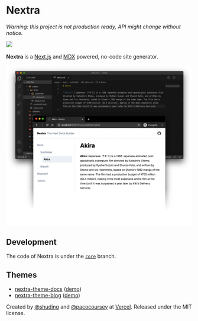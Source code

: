 # Nextra

_Warning: this project is not production ready, API might change without notice._

[![](https://vercel.com/button)](https://vercel.com/import/git?s=https%3A%2F%2Fgithub.com%2Fshuding%2Fnextra&c=1)

**Nextra** is a [Next.js](https://nextjs.org) and [MDX](https://mdxjs.com) powered, no-code site generator.

![](.gitbook/assets/demo.png)

## Development

The code of Nextra is under the [`core`](https://github.com/shuding/nextra/tree/core) branch.

## Themes

* [nextra-theme-docs](https://github.com/vercel/swr-site) \([demo](https://swr.vercel.app)\)
* [nextra-theme-blog](https://github.com/shuding/site) \([demo](https://shud.in)\)

Created by [@shuding](https://github.com/shuding) and [@pacocoursey](https://github.com/pacocoursey) at [Vercel](https://vercel.com). Released under the MIT license.

